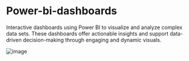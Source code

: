# Power-bi-dashboards
Interactive dashboards using Power BI to visualize and analyze complex data sets. These dashboards offer actionable insights and support data-driven decision-making through engaging and dynamic visuals.


![image](https://github.com/user-attachments/assets/8512b384-413b-4627-b7e9-a58578db5e26)
